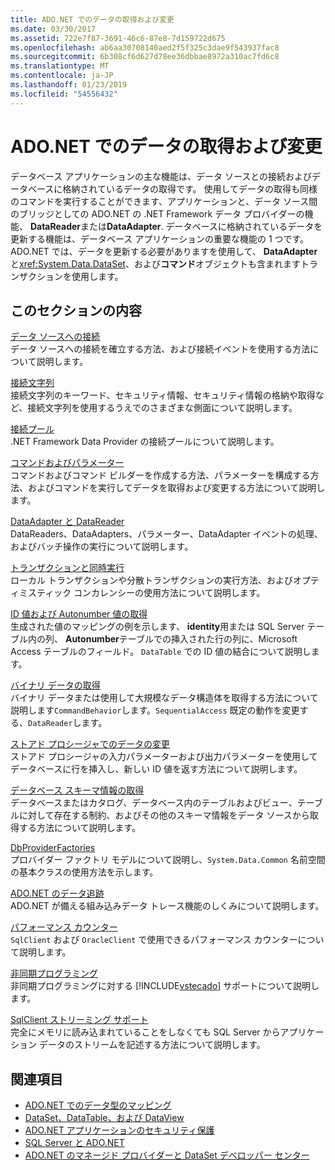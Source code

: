 ```yaml
---
title: ADO.NET でのデータの取得および変更
ms.date: 03/30/2017
ms.assetid: 722e7f87-3691-46c6-87e8-7d159722d675
ms.openlocfilehash: ab6aa30708140aed2f5f325c3dae9f543937fac8
ms.sourcegitcommit: 6b308cf6d627d78ee36dbbae8972a310ac7fd6c8
ms.translationtype: MT
ms.contentlocale: ja-JP
ms.lasthandoff: 01/23/2019
ms.locfileid: "54556432"
---
```

# <a name="retrieving-and-modifying-data-in-adonet"></a>ADO.NET でのデータの取得および変更
データベース アプリケーションの主な機能は、データ ソースとの接続およびデータベースに格納されているデータの取得です。 使用してデータの取得も同様のコマンドを実行することができます、アプリケーションと、データ ソース間のブリッジとしての ADO.NET の .NET Framework データ プロバイダーの機能、 **DataReader**または**DataAdapter**. データベースに格納されているデータを更新する機能は、データベース アプリケーションの重要な機能の 1 つです。 ADO.NET では、データを更新する必要がありますを使用して、 **DataAdapter**と<xref:System.Data.DataSet>、および**コマンド**オブジェクトも含まれますトランザクションを使用します。  
  
## <a name="in-this-section"></a>このセクションの内容  
 [データ ソースへの接続](../../../../docs/framework/data/adonet/connecting-to-a-data-source.md)  
 データ ソースへの接続を確立する方法、および接続イベントを使用する方法について説明します。  
  
 [接続文字列](../../../../docs/framework/data/adonet/connection-strings.md)  
 接続文字列のキーワード、セキュリティ情報、セキュリティ情報の格納や取得など、接続文字列を使用するうえでのさまざまな側面について説明します。  
  
 [接続プール](../../../../docs/framework/data/adonet/connection-pooling.md)  
 .NET Framework Data Provider の接続プールについて説明します。  
  
 [コマンドおよびパラメーター](../../../../docs/framework/data/adonet/commands-and-parameters.md)  
 コマンドおよびコマンド ビルダーを作成する方法、パラメーターを構成する方法、およびコマンドを実行してデータを取得および変更する方法について説明します。  
  
 [DataAdapter と DataReader](../../../../docs/framework/data/adonet/dataadapters-and-datareaders.md)  
 DataReaders、DataAdapters、パラメーター、DataAdapter イベントの処理、およびバッチ操作の実行について説明します。  
  
 [トランザクションと同時実行](../../../../docs/framework/data/adonet/transactions-and-concurrency.md)  
 ローカル トランザクションや分散トランザクションの実行方法、およびオプティミスティック コンカレンシーの使用方法について説明します。  
  
 [ID 値および Autonumber 値の取得](../../../../docs/framework/data/adonet/retrieving-identity-or-autonumber-values.md)  
 生成された値のマッピングの例を示します、 **identity**用または SQL Server テーブル内の列、 **Autonumber**テーブルでの挿入された行の列に、Microsoft Access テーブルのフィールド。 `DataTable` での ID 値の結合について説明します。  
  
 [バイナリ データの取得](../../../../docs/framework/data/adonet/retrieving-binary-data.md)  
 バイナリ データまたは使用して大規模なデータ構造体を取得する方法について説明します`CommandBehavior`します。`SequentialAccess` 既定の動作を変更する、`DataReader`します。  
  
 [ストアド プロシージャでのデータの変更](../../../../docs/framework/data/adonet/modifying-data-with-stored-procedures.md)  
 ストアド プロシージャの入力パラメーターおよび出力パラメーターを使用してデータベースに行を挿入し、新しい ID 値を返す方法について説明します。  
  
 [データベース スキーマ情報の取得](../../../../docs/framework/data/adonet/retrieving-database-schema-information.md)  
 データベースまたはカタログ、データベース内のテーブルおよびビュー、テーブルに対して存在する制約、およびその他のスキーマ情報をデータ ソースから取得する方法について説明します。  
  
 [DbProviderFactories](../../../../docs/framework/data/adonet/dbproviderfactories.md)  
 プロバイダー ファクトリ モデルについて説明し、`System.Data.Common` 名前空間の基本クラスの使用方法を示します。  
  
 [ADO.NET のデータ追跡](../../../../docs/framework/data/adonet/data-tracing.md)  
 ADO.NET が備える組み込みデータ トレース機能のしくみについて説明します。  
  
 [パフォーマンス カウンター](../../../../docs/framework/data/adonet/performance-counters.md)  
 `SqlClient` および `OracleClient` で使用できるパフォーマンス カウンターについて説明します。  
  
 [非同期プログラミング](../../../../docs/framework/data/adonet/asynchronous-programming.md)  
 非同期プログラミングに対する [!INCLUDE[vstecado](../../../../includes/vstecado-md.md)] サポートについて説明します。  
  
 [SqlClient ストリーミング サポート](../../../../docs/framework/data/adonet/sqlclient-streaming-support.md)  
 完全にメモリに読み込まれていることをしなくても SQL Server からアプリケーション データのストリームを記述する方法について説明します。  
  
## <a name="see-also"></a>関連項目
- [ADO.NET でのデータ型のマッピング](../../../../docs/framework/data/adonet/data-type-mappings-in-ado-net.md)
- [DataSet、DataTable、および DataView](../../../../docs/framework/data/adonet/dataset-datatable-dataview/index.md)
- [ADO.NET アプリケーションのセキュリティ保護](../../../../docs/framework/data/adonet/securing-ado-net-applications.md)
- [SQL Server と ADO.NET](../../../../docs/framework/data/adonet/sql/index.md)
- [ADO.NET のマネージド プロバイダーと DataSet デベロッパー センター](https://go.microsoft.com/fwlink/?LinkId=217917)
